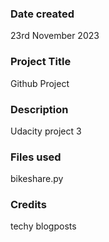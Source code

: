 ### Date created
23rd November 2023

### Project Title
Github Project

### Description
Udacity project 3

### Files used
bikeshare.py

### Credits
techy blogposts


